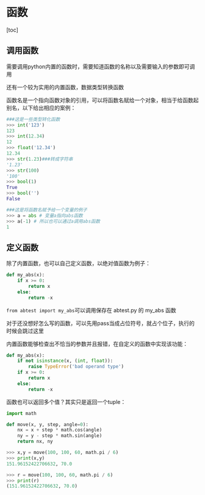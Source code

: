 # 函数

[toc]

## 调用函数

需要调用python内置的函数时，需要知道函数的名称以及需要输入的参数即可调用

还有一个较为实用的内置函数，数据类型转换函数

函数名是一个指向函数对象的引用，可以将函数名赋给一个对象，相当于给函数起别名，以下给出相应的案例：

```python
###这是一些类型转化函数
>>> int('123')
123
>>> int(12.34)
12
>>> float('12.34')
12.34
>>> str(1.23)###转成字符串
'1.23'
>>> str(100)
'100'
>>> bool(1)
True
>>> bool('')
False

###这是将函数名赋予给一个变量的例子
>>> a = abs # 变量a指向abs函数
>>> a(-1) # 所以也可以通过a调用abs函数
1
```

## 定义函数

除了内置函数，也可以自己定义函数，以绝对值函数为例子：

```python
def my_abs(x):
    if x >= 0:
        return x
    else:
        return -x

```
`from abtest import my_abs`可以调用保存在 abtest.py 的 my_abs 函数

对于还没想好怎么写的函数，可以先用pass当成占位符号，就占个位子，执行的时候会跳过这里

内置函数能够检查出不恰当的参数并且报错，在自定义的函数中实现该功能：

```python
def my_abs(x):
    if not isinstance(x, (int, float)):
        raise TypeError('bad operand type')
    if x >= 0:
        return x
    else:
        return -x
```

函数也可以返回多个值？其实只是返回一个tuple：

```python
import math

def move(x, y, step, angle=0):
    nx = x + step * math.cos(angle)
    ny = y - step * math.sin(angle)
    return nx, ny

>>> x,y = move(100, 100, 60, math.pi / 6)
>>> print(x,y)
151.96152422706632, 70.0

>>> r = move(100, 100, 60, math.pi / 6)
>>> print(r)
(151.96152422706632, 70.0)
```

